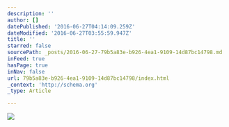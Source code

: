 ```yaml
---
description: ''
author: []
datePublished: '2016-06-27T04:14:09.259Z'
dateModified: '2016-06-27T03:55:59.947Z'
title: ''
starred: false
sourcePath: _posts/2016-06-27-79b5a83e-b926-4ea1-9109-14d87bc14798.md
inFeed: true
hasPage: true
inNav: false
url: 79b5a83e-b926-4ea1-9109-14d87bc14798/index.html
_context: 'http://schema.org'
_type: Article

---
```

![](https://the-grid-user-content.s3-us-west-2.amazonaws.com/9d9fb76d-f9c6-4174-8d7a-a8399249b234.jpg)